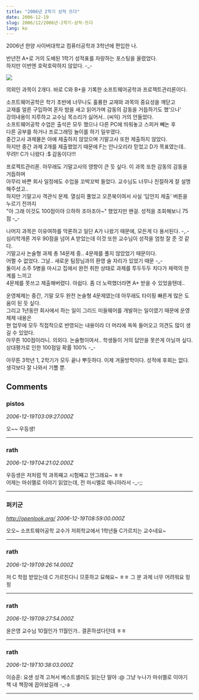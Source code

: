 ```yaml
---
title: "2006년 2학기 성적 뜨다"
date: 2006-12-19
slug: 2006/12/2006년-2학기-성적-뜨다
lang: ko
---
```


2006년 한양 사이버대학교 컴퓨터공학과 3학년에 편입한 나.

반년전 A+로 거의 도배된 1학기 성적표를 자랑하는 포스팅을 올렸었다.   
하지만 이번엔 호락호락하지 않았다. -_-

![](/img/score_20062.png)

의외인 과목이 2개다. 바로 C와 B+을 기록한 소프트웨어공학과 프로젝트관리론이다. 

소프트웨어공학은 학기 초반에 너무나도 훌륭한 교재와 과목의 중요성을 깨닫고  
교재를 얼른 구입하여 혼자 밤을 새고 읽어가며 감동의 감동을 거듭하기도 했'으나'  
강의내용이 지루하고 교수님 목소리가 싫어서.. (씨익) 거의 안들었다.  
소프트웨어공학 수업은 출석은 모두 했으나 다른 PC에 띄워놓고 스피커 빼논 후  
다른 공부를 하거나 프로그래밍 놀이를 하기 일쑤였다.   
중간고사 과제물은 아예 제출하지 않았으며 기말고사 또한 제출하지 않았다.  
하지만 중간 과제 2개를 제출했었기 때문에 F는 안나오리라 믿었고 D가 목표였는데..  
무려!! C가 나왔다 :$ 감동이다!!!

프로젝트관리론. 아무래도 기말고사의 영향이 큰 듯 싶다. 이 과목 또한 감동의 감동을 거듭하며  
아무리 바쁜 회사 일정에도 수업을 꼬박꼬박 들었다. 교수님도 너무나 친절하게 잘 설명해주셨고..  
하지만 기말고사 객관식 문제. 열심히 풀었고 오픈북이여서 사실 '답안지 제출' 버튼을 누르기 전까지  
"아 그래 이것도 100점이야 으하하 조아조아~" 했었지만 왠걸. 성적을 조회해보니 75점 -_- 

나머지 과목은 이유여하를 막론하고 일단 A가 나왔기 때문에, 모든게 다 용서된다. -,.-  
심리학개론 겨우 90점을 넘어 A 받았는데 이것 또한 교수님이 성적을 엄청 잘 준 것 같다.  
기말고사 논술형 과제 총 14문제 중.. 4문제를 풀지 않았었기 때문이다.   
어쩔 수 없었다. 그날.. 새로운 팀장님과의 환영 술 자리가 있었기 때문 -_-  
둘이서 소주 5병을 마시고 집에서 완전 취한 상태로 과제를 투두두두 치다가 체력의 한계를 느끼고  
4문제를 못쓰고 제출해버렸다. 아쉽다. 좀 더 노력했더라면 A+ 받을 수 있었을텐데..

운영체제는 중간, 기말 모두 완전 논술형 4문제였는데 아무래도 타이핑 빠른게 많은 도움이 된 듯 싶다.  
그리고 1년동안 회사에서 하는 일이 그리드 미들웨어를 개발하는 일이였기 때문에 운영체제 내용은   
현 업무에 모두 직접적으로 반영되는 내용이라 더 머리에 쏙쏙 들어오고 의견도 많이 생길 수 있었다.  
아무튼 100점이라니. 의외다. 논술형이여서.. 학생들이 거의 답안을 못쓴게 아닐까 싶다.  
상대평가로 인한 100점일 확률 100% -_-

아무튼 3학년 1, 2학기가 모두 끝나 뿌듯하다. 이제 겨울방학이다. 성적에 후회는 없다.   
생각보다 잘 나와서 기쁠 뿐.

## Comments

### pistos
*2006-12-19T03:09:27.000Z*

오~~ 우등생!

---

### rath
*2006-12-19T04:21:02.000Z*

우등생은 저처럼 막 과목째고 시험째고 안그래요~ ㅎㅎ  
어제는 마쉬멜로 이야기 읽었는데, 전 마시멜로 매니아라서 -_-;;

---

### 퍼키군
*http://openlook.org/*
*2006-12-19T08:59:00.000Z*

오오~ 소프트웨어공학 교수가 저희학교에서 1학년들 C가르치는 교수네요~

---

### rath
*2006-12-19T09:26:14.000Z*

저 C 학점 받았는데 C 가르친다니 므흣하고 묘해요~ ㅎㅎ
그 분 과제 너무 어려워요 힝힝

---

### rath
*2006-12-19T09:27:54.000Z*

윤은영 교수님 10월인가 11월인가.. 결혼하셨다던데 ㅎㅎ

---

### rath
*2006-12-19T10:38:03.000Z*

이승훈: 요샌 성격 고쳐서 베스트셀러도 읽는단 말야 :@ 그냥 누나가 마쉬멜로 이야기 책 내 책장에 꼽아놨길래 -_-a

---

